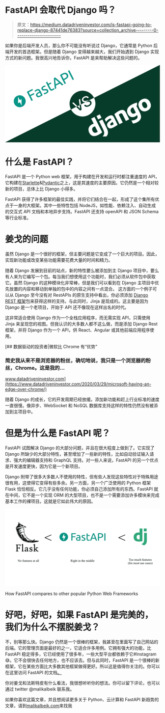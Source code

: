 # FastAPI 会取代 Django 吗？

> 原文：<https://medium.datadriveninvestor.com/is-fastapi-going-to-replace-django-87441de76383?source=collection_archive---------0----------------------->

如果你是后端开发人员，那么你不可能没有听说过 Django，它通常是 Python 后端开发的首选框架。但是随着 Django 变得越来越大，我们开始遇到 Django 实现方式的新问题。我很高兴地告诉你，FastAPI 是来帮助解决这些问题的。

![](img/6e12eb4456bc92935c6e11a7bfb90ed5.png)

# 什么是 FastAPI？

FastAPI 是一个 Python web 框架，用于构建在开发和运行时都注重速度的 API，它构建在[Starlette](https://www.starlette.io)&[Pydantic](https://pydantic-docs.helpmanual.io/)之上，这是其速度的主要原因。它仍然是一个相对较新的项目，总体上比 Django 小得多。

FastAPI 获得了许多框架的最佳实践，并将它们结合在一起，形成了这个集所有优点于一身的大框架。其中一些特性包括 NodeJS，如性能、依赖注入、自动生成的交互式 API 文档和本地异步支持。FastAPI 还支持 openAPI 和 JSON Schema 等行业标准。

# 姜戈的问题

虽然 Django 是一个很好的框架，但主要问题是它变成了一个巨大的项目。因此，实现新功能或改变某些功能需要花费大量的时间和精力。

随着 Django 发展到目前的站点，新的特性要么被添加到主 Django 项目中，要么有人来为它编写一个包。每当我们想使用这个功能时，我们必须从软件包中获取它。虽然 Django 的这种模块化非常棒，但是我们可以看到在 Django 主项目中优先放置的内容和移动到单独的包中的内容之间有一点混合。
这方面的一个例子可以从 Django 至今没有对 RestAPIs 的原生支持中看出，你必须添加 [Django REST 框架](https://www.django-rest-framework.org/)包来获得这样的支持。与此同时，Jinja 是现成的。这主要是因为 Django 是一个老项目，开始于 API 还不像现在这样出名的时代。

这非常适合使用 Django 作为一个全栈应用程序，而无需实现 API，只需使用 Jinja 来呈现您的视图。但我认识的大多数人都不这么做，而是添加 Django Rest 框架，并将 Django 作为一个 API，供 React、Angular 或其他前端应用程序使用。

[](https://www.datadriveninvestor.com/2020/03/29/microsoft-having-an-edge-over-chrome/) [## 数据驱动的投资者|微软比 Chrome 有“优势”

### 简史我从来不是浏览器的粉丝，确切地说，我只是一个浏览器的粉丝，Chrome。这是我的…

www.datadriveninvestor.com](https://www.datadriveninvestor.com/2020/03/29/microsoft-having-an-edge-over-chrome/) 

随着 Django 的成长，它的开发周期已经放缓。添加新功能和赶上行业标准的速度一直很慢。像异步、WebSocket 和 NoSQL 数据库支持这样的特性仍然没有被添加到主项目中。

# 但是为什么是 FastAPI 呢？

FastAPI 试图解决 Django 的大部分问题，并且在很大程度上做到了。它实现了 Django 所缺少的大部分特性，甚至增加了一些新的特性，比如自动验证输入请求、强大的编辑器支持和 GraphQL 支持。对一些人来说，FastAPI 的另一个优点是开发速度更快，因为它是一个新项目。

Django 附带了很多大多数人不使用的特性，但有些人发现这些特性对于特殊用途很有用，这使得它变得有些多余。另一方面，另一个广泛使用的 Python 框架 Flask 恰恰相反。它几乎没有任何功能，你必须自己添加所有的东西。FastAPI 就在中间，它不是一个实现 ORM 的大型项目，也不是一个需要添加许多模块来完成基本工作的裸项目。这就是它如此伟大的原因。

![](img/47557bcee5f53aba56ffbc457d99bcee.png)

How FastAPI compares to other popular Python Web Frameworks

# 好吧，好吧，如果 FastAPI 是完美的，我们为什么不摆脱姜戈？

不，别等那么快。Django 仍然是一个很棒的框架，我甚至在里面写了自己网站的后端。它的管理页面是最好的之一，它适合许多用例。它拥有强大的功能，比 FastAPI 稳定得多，它已经使用了很多年，一些大型平台都依赖于它#Instagram😅。它不会很快去任何地方，也不应该去。但与此同时，FastAPI 是一个很棒的新框架，它在某些方面比大多数其他框架做得更好。所以这是值得你关注的。你可以在这里访问 FastAPI 的文档[。](https://fastapi.tiangolo.com/)

你对姜戈和法斯特皮有什么看法，我很想听听你的想法。你可以留下评论，也可以通过 twitter @malikalbeik 联系我。

如果你喜欢这篇文章，并且想阅读更多关于 Python、云计算和 FastAPI 新趋势的文章，请到[malikalbeik.com](https://malikalbeik.com)来找我